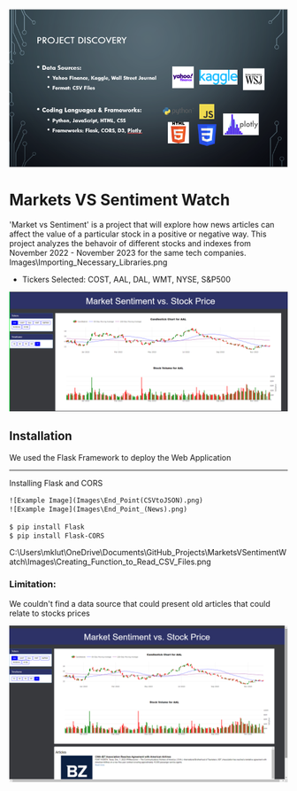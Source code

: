 ![Alt text](image.png)

# Markets VS Sentiment Watch



'Market vs Sentiment' is a project that will explore how news articles can affect the value of a particular stock in a positive or negative way. This project analyzes the behavoir of different stocks and indexes from November 2022 - November 2023
for the same tech companies.  
Images\Importing_Necessary_Libraries.png

- Tickers Selected: COST, AAL, DAL, WMT, NYSE, S&P500 

![Alt text](Images\Graphs_with_Tickers.PNG)


## Installation
We used the Flask Framework to deploy the Web Application
***
Installing Flask and CORS
```
![Example Image](Images\End_Point(CSVtoJSON).png)
![Example Image](Images\End_Point_(News).png)

$ pip install Flask
$ pip install Flask-CORS
```
C:\Users\mklut\OneDrive\Documents\GitHub_Projects\MarketsVSentimentWatch\Images\Creating_Function_to_Read_CSV_Files.png

### Limitation: 
We couldn't find a data source that could present old articles that could relate to stocks prices





![Example Image](Images\Full_site.PNG)